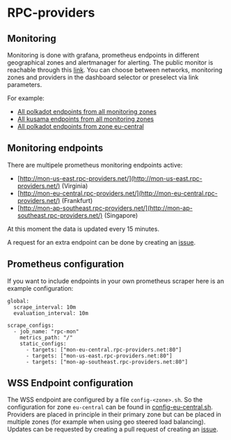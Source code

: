 # RPC-providers

## Monitoring
Monitoring is done with grafana, prometheus endpoints in different geographical zones and alertmanager for alerting. The public monitor is reachable through this [link](https://monitor.rpc-providers.net/d/bdkaq43z8xybka/rpc-providers?orgId=1). You can choose between networks, monitoring zones and providers in the dashboard selector or preselect via link parameters.

For example:
* [All polkadot endpoints from all monitoring zones](https://monitor.rpc-providers.net/d/bdkaq43z8xybka/rpc-providers?orgId=1&var-zone=All&var-network=polkadot&var-wss=All)
* [All kusama endpoints from all monitoring zones](https://monitor.rpc-providers.net/d/bdkaq43z8xybka/rpc-providers?orgId=1&var-zone=All&var-network=kusama&var-wss=All)
* [All polkadot endpoints from zone eu-central](https://monitor.rpc-providers.net/d/bdkaq43z8xybka/rpc-providers?orgId=1&var-zone=eu-central&var-network=polkadot&var-wss=All)

## Monitoring endpoints
There are multipele prometheus monitoring endpoints active:
* [http://mon-us-east.rpc-providers.net/](http://mon-us-east.rpc-providers.net/) (Virginia)
* [http://mon-eu-central.rpc-providers.net/](http://mon-eu-central.rpc-providers.net/) (Frankfurt)
* [http://mon-ap-southeast.rpc-providers.net/](http://mon-ap-southeast.rpc-providers.net/) (Singapore) 

At this moment the data is updated every 15 minutes. 

A request for an extra endpoint can be done by creating an [issue](https://github.com/rpc-providers/rpc-monitor/issues).

## Prometheus configuration
If you want to include endpoints in your own prometheus scraper here is an example configuration:

```
global:
  scrape_interval: 10m
  evaluation_interval: 10m

scrape_configs:
  - job_name: "rpc-mon"
    metrics_path: "/"
    static_configs:
      - targets: ["mon-eu-central.rpc-providers.net:80"]
      - targets: ["mon-us-east.rpc-providers.net:80"]
      - targets: ["mon-ap-southeast.rpc-providers.net:80"]
```

## WSS Endpoint configuration
The WSS endpoint are configured by a file `config-<zone>.sh`. So the configuration for zone `eu-central` can be found in [config-eu-central.sh](https://github.com/rpc-providers/rpc-monitor/blob/master/config-eu-central.sh). Providers are placed in principle in their primary zone but can be placed in multiple zones (for example when using geo steered load balancing). Updates can be requested by creating a pull request of creating an [issue](https://github.com/rpc-providers/rpc-monitor/issues).
